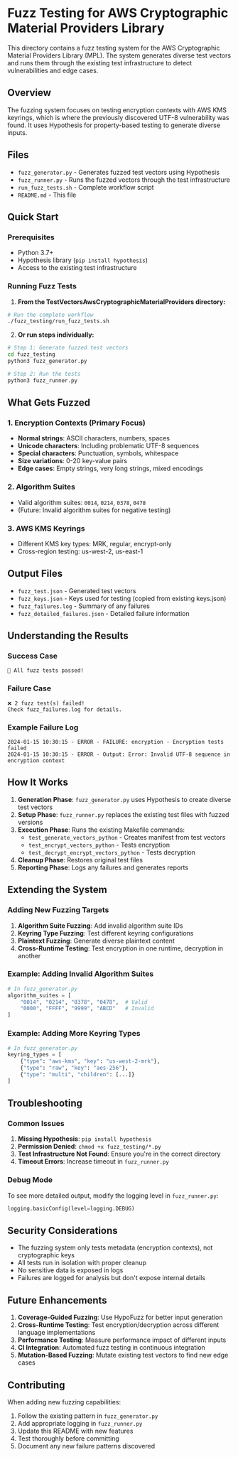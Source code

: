 # Fuzz Testing for AWS Cryptographic Material Providers Library

This directory contains a fuzz testing system for the AWS Cryptographic Material Providers Library (MPL). The system generates diverse test vectors and runs them through the existing test infrastructure to detect vulnerabilities and edge cases.

## Overview

The fuzzing system focuses on testing encryption contexts with AWS KMS keyrings, which is where the previously discovered UTF-8 vulnerability was found. It uses Hypothesis for property-based testing to generate diverse inputs.

## Files

- `fuzz_generator.py` - Generates fuzzed test vectors using Hypothesis
- `fuzz_runner.py` - Runs the fuzzed vectors through the test infrastructure
- `run_fuzz_tests.sh` - Complete workflow script
- `README.md` - This file

## Quick Start

### Prerequisites

- Python 3.7+
- Hypothesis library (`pip install hypothesis`)
- Access to the existing test infrastructure

### Running Fuzz Tests

1. **From the TestVectorsAwsCryptographicMaterialProviders directory:**

```bash
# Run the complete workflow
./fuzz_testing/run_fuzz_tests.sh
```

2. **Or run steps individually:**

```bash
# Step 1: Generate fuzzed test vectors
cd fuzz_testing
python3 fuzz_generator.py

# Step 2: Run the tests
python3 fuzz_runner.py
```

## What Gets Fuzzed

### 1. Encryption Contexts (Primary Focus)
- **Normal strings**: ASCII characters, numbers, spaces
- **Unicode characters**: Including problematic UTF-8 sequences
- **Special characters**: Punctuation, symbols, whitespace
- **Size variations**: 0-20 key-value pairs
- **Edge cases**: Empty strings, very long strings, mixed encodings

### 2. Algorithm Suites
- Valid algorithm suites: `0014`, `0214`, `0378`, `0478`
- (Future: Invalid algorithm suites for negative testing)

### 3. AWS KMS Keyrings
- Different KMS key types: MRK, regular, encrypt-only
- Cross-region testing: us-west-2, us-east-1

## Output Files

- `fuzz_test.json` - Generated test vectors
- `fuzz_keys.json` - Keys used for testing (copied from existing keys.json)
- `fuzz_failures.log` - Summary of any failures
- `fuzz_detailed_failures.json` - Detailed failure information

## Understanding the Results

### Success Case
```
🎉 All fuzz tests passed!
```

### Failure Case
```
❌ 2 fuzz test(s) failed!
Check fuzz_failures.log for details.
```

### Example Failure Log
```
2024-01-15 10:30:15 - ERROR - FAILURE: encryption - Encryption tests failed
2024-01-15 10:30:15 - ERROR - Output: Error: Invalid UTF-8 sequence in encryption context
```

## How It Works

1. **Generation Phase**: `fuzz_generator.py` uses Hypothesis to create diverse test vectors
2. **Setup Phase**: `fuzz_runner.py` replaces the existing test files with fuzzed versions
3. **Execution Phase**: Runs the existing Makefile commands:
   - `test_generate_vectors_python` - Creates manifest from test vectors
   - `test_encrypt_vectors_python` - Tests encryption
   - `test_decrypt_encrypt_vectors_python` - Tests decryption
4. **Cleanup Phase**: Restores original test files
5. **Reporting Phase**: Logs any failures and generates reports

## Extending the System

### Adding New Fuzzing Targets

1. **Algorithm Suite Fuzzing**: Add invalid algorithm suite IDs
2. **Keyring Type Fuzzing**: Test different keyring configurations
3. **Plaintext Fuzzing**: Generate diverse plaintext content
4. **Cross-Runtime Testing**: Test encryption in one runtime, decryption in another

### Example: Adding Invalid Algorithm Suites

```python
# In fuzz_generator.py
algorithm_suites = [
    "0014", "0214", "0378", "0478",  # Valid
    "0000", "FFFF", "9999", "ABCD"   # Invalid
]
```

### Example: Adding More Keyring Types

```python
# In fuzz_generator.py
keyring_types = [
    {"type": "aws-kms", "key": "us-west-2-mrk"},
    {"type": "raw", "key": "aes-256"},
    {"type": "multi", "children": [...]}
]
```

## Troubleshooting

### Common Issues

1. **Missing Hypothesis**: `pip install hypothesis`
2. **Permission Denied**: `chmod +x fuzz_testing/*.py`
3. **Test Infrastructure Not Found**: Ensure you're in the correct directory
4. **Timeout Errors**: Increase timeout in `fuzz_runner.py`

### Debug Mode

To see more detailed output, modify the logging level in `fuzz_runner.py`:

```python
logging.basicConfig(level=logging.DEBUG)
```

## Security Considerations

- The fuzzing system only tests metadata (encryption contexts), not cryptographic keys
- All tests run in isolation with proper cleanup
- No sensitive data is exposed in logs
- Failures are logged for analysis but don't expose internal details

## Future Enhancements

1. **Coverage-Guided Fuzzing**: Use HypoFuzz for better input generation
2. **Cross-Runtime Testing**: Test encryption/decryption across different language implementations
3. **Performance Testing**: Measure performance impact of different inputs
4. **CI Integration**: Automated fuzz testing in continuous integration
5. **Mutation-Based Fuzzing**: Mutate existing test vectors to find new edge cases

## Contributing

When adding new fuzzing capabilities:

1. Follow the existing pattern in `fuzz_generator.py`
2. Add appropriate logging in `fuzz_runner.py`
3. Update this README with new features
4. Test thoroughly before committing
5. Document any new failure patterns discovered 